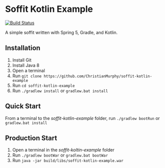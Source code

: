 # Soffit Kotlin Example

[![Build Status](https://travis-ci.org/ChristianMurphy/soffit-kotlin-example.svg?branch=master)](https://travis-ci.org/ChristianMurphy/soffit-kotlin-example)

A simple soffit written with Spring 5, Gradle, and Kotlin.

## Installation

1. Install Git
2. Install Java 8
3. Open a terminal
4. Run `git clone https://github.com/ChristianMurphy/soffit-kotlin-example`
5. Run `cd soffit-kotlin-example`
6. Run `./gradlew install` or `gradlew.bat install`

## Quick Start

From a terminal to the *soffit-kotlin-example* folder, run `./gradlew bootRun` or `gradlew.bat install`

## Production Start

1. Open a terminal in the *soffit-koltin-example* folder
2. Run `./gradlew bootWar` or `gradlew.bat bootWar`
3. Run `java -jar build/libs/soffit-kotlin-example.war`
